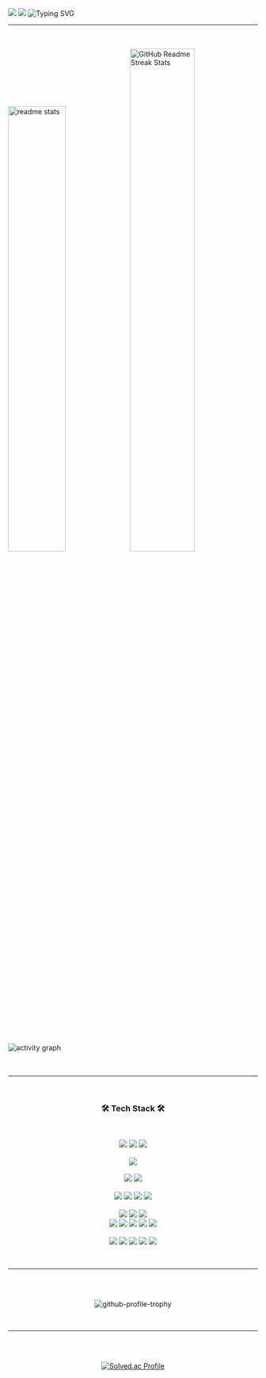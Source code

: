 <img src="https://capsule-render.vercel.app/api?type=waving&color=7FB3D5&text=&animation=twinkling&height=80">

<!-- ⭐ 대표인사: Welcome to Seojin's GitHub!👻 -->
<picture>
    <!-- 방문자가 설정한 테마가 다크모드일 경우 -->
    <source media="(prefers-color-scheme: dark)" srcset="https://readme-typing-svg.demolab.com?font=Alkatra&size=35&color=61DAFB&duration=2000&pause=100&vCenter=true&repeat=false&width=600&height=60&lines=Welcome+to+Seojin's+GitHub!%F0%9F%91%BB" />
    <!-- 방문자가 설정한 테마가 라이트모드일 경우 표시 -->
    <source media="(prefers-color-scheme: light)" srcset="https://readme-typing-svg.demolab.com?font=Alkatra&size=35&color=316D7E&duration=2000&pause=100&vCenter=true&repeat=false&width=600&height=60&lines=Welcome+to+Seojin's+GitHub!%F0%9F%91%BB" />
    <!-- 조건 해당 없을 경우 대체 이미지 -->
    <img src="https://readme-typing-svg.demolab.com?font=Alkatra&size=35&duration=2000&pause=100&color=61DAFB&vCenter=true&repeat=false&width=600&height=60&lines=Welcome+to+Seojin's+GitHub!%F0%9F%91%BB">
</picture>

<!-- ⭐ 자기소개: Backend | SangMyung+Univ. | Bachelor Student -->
<picture>
    <!-- 방문자가 설정한 테마가 다크모드일 경우 -->
    <source media="(prefers-color-scheme: dark)" srcset="https://readme-typing-svg.herokuapp.com?font=Georgia&size=15&color=ffffff&duration=2000&pause=1&vCenter=true&repeat=false&width=500&height=80&lines=Backend+%7C+SangMyung+Univ.+%7C+Bachelor+Student" />
    <!-- 방문자가 설정한 테마가 라이트모드일 경우 -->
    <source media="(prefers-color-scheme: light)" srcset="https://readme-typing-svg.herokuapp.com?font=Georgia&color=49A4BC&size=18&duration=2000&pause=1&vCenter=true&repeat=false&width=500&height=80&lines=Backend+%7C+SangMyung+Univ.+%7C+Bachelor+Student" />
    <!-- 조건 해당 없을 경우 대체 이미지 -->
    <img src="https://readme-typing-svg.herokuapp.com?font=Georgia&color=49A4BC&size=18&duration=2000&pause=1&vCenter=true&repeat=false&width=500&height=80&lines=Backend+%7C+SangMyung+Univ.+%7C+Bachelor+Student" alt="Typing SVG" />
</picture>

<br>

---

<br>
<br>

<!-- ⭐ 깃허브 스탯: 전체 커밋, 전체 PR, 전체 이슈 ETC. -->
<picture>
    <!-- 방문자가 설정한 테마가 다크모드일 경우 -->
    <source media="(prefers-color-scheme: dark)" srcset="https://github-readme-stats.vercel.app/api?username=SeoJin-L-ee&show_icons=true&theme=react" />
    <!-- 방문자가 설정한 테마가 라이트모드일 경우 -->
    <source media="(prefers-color-scheme: light)" srcset="https://github-readme-stats.vercel.app/api?username=SeoJin-L-ee&show_icons=true&text_color=3D899E&bg_color=E5F0F7&border_color=565A5C&theme=react" />
    <!-- 조건 해당 없을 경우 대체 이미지 -->
    <img src="https://github-readme-stats.vercel.app/api?username=SeoJin-L-ee&show_icons=true&theme=react" width=48% alt="readme stats" />
</picture>

<!-- ⭐ 깃허브 연속 스탯 (Current Streak 기준: 주 단위) -->
<picture>
    <!-- 방문자가 설정한 테마가 다크모드일 경우 -->
    <source media="(prefers-color-scheme: dark)" srcset="https://streak-stats.demolab.com/?user=SeoJin-L-ee&theme=react&fire=9FE7FC&mode=weekly" />
    <!-- 방문자가 설정한 테마가 라이트모드일 경우 -->
    <source media="(prefers-color-scheme: light)" srcset="https://streak-stats.demolab.com/?user=SeoJin-L-ee&theme=react&background=E5F0F7&border=565A5C&stroke=565A5C&fire=9FE7FC&currStreakNum=3D899E&sideNums=3D899E&currStreakLabel=3D899E&sideLabels=3D899E&dates=282828&mode=weekly" />
    <!-- 조건 해당 없을 경우 대체 이미지 -->
    <img src="https://streak-stats.demolab.com/?user=SeoJin-L-ee&theme=react&mode=weekly" width=51% alt="GitHub Readme Streak Stats" />
</picture>

<br>
<br>

<!-- ⭐ 1주 간의 기여도 그래프 -->
<picture>
    <!-- 방문자가 설정한 테마가 다크모드일 경우 -->
    <source media="(prefers-color-scheme: dark)" srcset="https://github-readme-activity-graph.vercel.app/graph?username=SeoJin-L-ee&theme=react&radius=8" />
    <!-- 방문자가 설정한 테마가 라이트모드일 경우 -->
    <source media="(prefers-color-scheme: light)" srcset="https://github-readme-activity-graph.vercel.app/graph?username=SeoJin-L-ee&bg_color=E5F0F7&color=316D7E&title_color=316D7E&point=3D899E&border_color=000000&theme=react&radius=8&grid=316D7E" />
    <!-- 조건 해당 없을 경우 대체 이미지 -->
    <img src="https://github-readme-activity-graph.vercel.app/graph?username=SeoJin-L-ee&theme=react&radius=8" alt="activity graph" />
</picture>

<br>
<br>
<br>

---

<br>

<!-- ⭐ 기술 스택 (언어부터 툴까지) -->
<h3 align="center"> 🛠️ Tech Stack 🛠️</h3>
<br>
<p align="center">
    <img src="https://img.shields.io/badge/Java-007396?style=flat&logo=Java&logoColor=white"> 
    <img src="https://img.shields.io/badge/Python-3776AB?style=flat&logo=Python&logoColor=white">
    <img src="https://img.shields.io/badge/C-A8B9CC?style=flat&logo=C&logoColor=white"> 
    <br> <br>
    <img src="https://img.shields.io/badge/SpringBoot-6DB33F?style=flat&logo=SpringBoot&logoColor=white"> 
    <br> <br>
    <img src="https://img.shields.io/badge/MySQL-4479A1?style=flat&logo=MySQL&logoColor=white"> 
    <img src="https://img.shields.io/badge/PostgreSQL-4169E1?style=flat&logo=postgresql&logoColor=white">
    <br> <br>
    <img src="https://img.shields.io/badge/Nginx-009639?style=flat&logo=Nginx&logoColor=white">
    <img src="https://img.shields.io/badge/Docker-2496ED?style=flat&logo=Docker&logoColor=white">
    <img src="https://img.shields.io/badge/Docker Compose-384d54?style=flat&logo=DockerCompose&logoColor=white">
    <img src="https://img.shields.io/badge/Github Actions-2088FF?style=flat&logo=GithubActions&logoColor=white">
    <br> <br>
    <img src="https://img.shields.io/badge/AWS-232F3E?style=flat&logo=AWS&logoColor=white"> 
    <img src="https://img.shields.io/badge/Amazon IAM-E53E3E?style=flat&logo=AmazonIAM&logoColor=white">
    <img src="https://img.shields.io/badge/Amazon Route53-8C4FFF?style=flat&logo=AmazonRoute53&logoColor=white">
    <br>
    <img src="https://img.shields.io/badge/Amazon EC2-FF9900?style=flat&logo=AmazonEC2&logoColor=white">
    <img src="https://img.shields.io/badge/Amazon ECS-FF9900?style=flat&logo=AmazonECS&logoColor=white">
    <img src="https://img.shields.io/badge/Amazon ECR-FF9900?style=flat&logo=AmazonECR&logoColor=white">
    <img src="https://img.shields.io/badge/Amazon RDS-527FFF?style=flat&logo=AmazonRDS&logoColor=white">
    <img src="https://img.shields.io/badge/Amazon S3-569A31?style=flat&logo=AmazonS3&logoColor=white">
    <br> <br>
    <img src="https://img.shields.io/badge/Git-F05032?style=flat&logo=Git&logoColor=white">
    <img src="https://img.shields.io/badge/GitHub-333664?style=flat&logo=GitHub&logoColor=white">
    <img src="https://img.shields.io/badge/Notion-000000?style=flat&logo=Notion&logoColor=white">
    <img src="https://img.shields.io/badge/Swagger-85EA2D?style=flat&logo=Swagger&logoColor=white">
    <img src="https://img.shields.io/badge/Figma-F24E1E?style=flat&logo=Figma&logoColor=white">
</p>

<br>

---

<br>
<br>

<!-- ⭐ 스탯 트로피 (B등급 이상의 트로피만 표시) -->
<p align="center">
    <picture>
        <!-- 방문자가 설정한 테마가 다크모드일 경우 -->
        <source media="(prefers-color-scheme: dark)" srcset="https://github-profile-trophy.vercel.app/?username=SeoJin-L-ee&theme=algolia&margin-w=15&rank=-C&rank=-?&column=6" />
        <!-- 방문자가 설정한 테마가 라이트모드일 경우 -->
        <source media="(prefers-color-scheme: light)" srcset="https://github-profile-trophy.vercel.app/?username=SeoJin-L-ee&theme=flat&margin-w=18&rank=-C&rank=-?&column=6" />
        <!-- 조건 해당 없을 경우 대체 이미지 -->
        <img src="https://github-profile-trophy.vercel.app/?username=SeoJin-L-ee&theme=algolia&margin-w=18&rank=-C&rank=-?&column=6" alt="github-profile-trophy" />
    </picture>
</p>

<br>

---

<br>
<br>

<!-- ⭐ 백준 티어표 (solved.ac) -->
<p align="center">
    <a href="https://solved.ac/gwakamoli/" target="_blank">
        <img src="http://mazassumnida.wtf/api/v2/generate_badge?boj=gwakamoli" alt="Solved.ac Profile" />
    </a>
</p>

<br>
